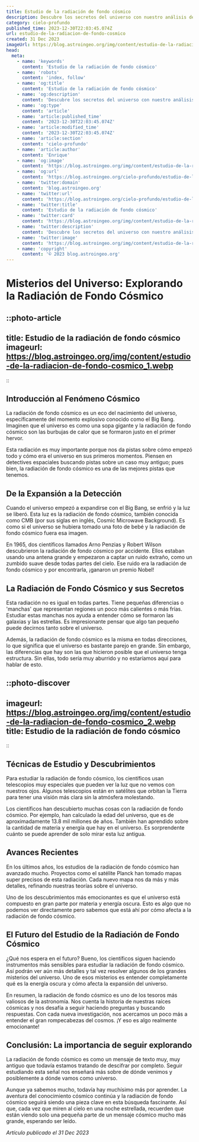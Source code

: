 ```yaml
---
title: Estudio de la radiación de fondo cósmico
description: Descubre los secretos del universo con nuestro análisis del estudio de la radiación de fondo cósmico, la reliquia lumínica del Big Bang.
category: cielo-profundo
published_time: 2023-12-30T22:03:45.074Z
url: estudio-de-la-radiacion-de-fondo-cosmico
created: 31 Dec 2023
imageUrl: https://blog.astroingeo.org/img/content/estudio-de-la-radiacion-de-fondo-cosmico_1.webp
head:
  meta:
    - name: 'keywords'
      content: 'Estudio de la radiación de fondo cósmico'
    - name: 'robots'
      content: 'index, follow'
    - name: 'og:title'
      content: 'Estudio de la radiación de fondo cósmico'
    - name: 'og:description'
      content: 'Descubre los secretos del universo con nuestro análisis del estudio de la radiación de fondo cósmico, la reliquia lumínica del Big Bang.'
    - name: 'og:type'
      content: 'article'
    - name: 'article:published_time'
      content: '2023-12-30T22:03:45.074Z'
    - name: 'article:modified_time'
      content: '2023-12-30T22:03:45.074Z'
    - name: 'article:section'
      content: 'cielo-profundo'
    - name: 'article:author'
      content: 'Enrique'
    - name: 'og:image'
      content: 'https://blog.astroingeo.org/img/content/estudio-de-la-radiacion-de-fondo-cosmico_1.webp'
    - name: 'og:url'
      content: 'https://blog.astroingeo.org/cielo-profundo/estudio-de-la-radiacion-de-fondo-cosmico'
    - name: 'twitter:domain'
      content: 'blog.astroingeo.org'
    - name: 'twitter:url'
      content: 'https://blog.astroingeo.org/cielo-profundo/estudio-de-la-radiacion-de-fondo-cosmico'
    - name: 'twitter:title'
      content: 'Estudio de la radiación de fondo cósmico'
    - name: 'twitter:card'
      content: 'https://blog.astroingeo.org/img/content/estudio-de-la-radiacion-de-fondo-cosmico_1.webp'
    - name: 'twitter:description'
      content: 'Descubre los secretos del universo con nuestro análisis del estudio de la radiación de fondo cósmico, la reliquia lumínica del Big Bang.'
    - name: 'twitter:image'
      content: 'https://blog.astroingeo.org/img/content/estudio-de-la-radiacion-de-fondo-cosmico_1.webp'
    - name: 'copyright'
      content: '© 2023 blog.astroingeo.org'
---
```

# Misterios del Universo: Explorando la Radiación de Fondo Cósmico

::photo-article
---
title: Estudio de la radiación de fondo cósmico
imageurl: https://blog.astroingeo.org/img/content/estudio-de-la-radiacion-de-fondo-cosmico_1.webp
---
::

## Introducción al Fenómeno Cósmico

La radiación de fondo cósmico es un eco del nacimiento del universo, específicamente del momento explosivo conocido como el Big Bang. Imaginen que el universo es como una sopa gigante y la radiación de fondo cósmico son las burbujas de calor que se formaron justo en el primer hervor.

Esta radiación es muy importante porque nos da pistas sobre cómo empezó todo y cómo era el universo en sus primeros momentos. Piensen en detectives espaciales buscando pistas sobre un caso muy antiguo; pues bien, la radiación de fondo cósmico es una de las mejores pistas que tenemos.

## De la Expansión a la Detección

Cuando el universo empezó a expandirse con el Big Bang, se enfrió y la luz se liberó. Esta luz es la radiación de fondo cósmico, también conocida como CMB (por sus siglas en inglés, Cosmic Microwave Background). Es como si el universo se hubiera tomado una foto de bebé y la radiación de fondo cósmico fuera esa imagen.

En 1965, dos científicos llamados Arno Penzias y Robert Wilson descubrieron la radiación de fondo cósmico por accidente. Ellos estaban usando una antena grande y empezaron a captar un ruido extraño, como un zumbido suave desde todas partes del cielo. Ese ruido era la radiación de fondo cósmico y por encontrarla, ¡ganaron un premio Nobel!

## La Radiación de Fondo Cósmico y sus Secretos

Esta radiación no es igual en todas partes. Tiene pequeñas diferencias o 'manchas' que representan regiones un poco más calientes o más frías. Estudiar estas manchas nos ayuda a entender cómo se formaron las galaxias y las estrellas. Es impresionante pensar que algo tan pequeño puede decirnos tanto sobre el universo.

Además, la radiación de fondo cósmico es la misma en todas direcciones, lo que significa que el universo es bastante parejo en grande. Sin embargo, las diferencias que hay son las que hicieron posible que el universo tenga estructura. Sin ellas, todo sería muy aburrido y no estaríamos aquí para hablar de esto.


::photo-discover
---
imageurl: https://blog.astroingeo.org/img/content/estudio-de-la-radiacion-de-fondo-cosmico_2.webp
title: Estudio de la radiación de fondo cósmico
---
::

## Técnicas de Estudio y Descubrimientos

Para estudiar la radiación de fondo cósmico, los científicos usan telescopios muy especiales que pueden ver la luz que no vemos con nuestros ojos. Algunos telescopios están en satélites que orbitan la Tierra para tener una visión más clara sin la atmósfera molestando.

Los científicos han descubierto muchas cosas con la radiación de fondo cósmico. Por ejemplo, han calculado la edad del universo, que es de aproximadamente 13.8 mil millones de años. También han aprendido sobre la cantidad de materia y energía que hay en el universo. Es sorprendente cuánto se puede aprender de solo mirar esta luz antigua.

## Avances Recientes

En los últimos años, los estudios de la radiación de fondo cósmico han avanzado mucho. Proyectos como el satélite Planck han tomado mapas super precisos de esta radiación. Cada nuevo mapa nos da más y más detalles, refinando nuestras teorías sobre el universo. 

Uno de los descubrimientos más emocionantes es que el universo está compuesto en gran parte por materia y energía oscura. Esto es algo que no podemos ver directamente pero sabemos que está ahí por cómo afecta a la radiación de fondo cósmico. 

## El Futuro del Estudio de la Radiación de Fondo Cósmico

¿Qué nos espera en el futuro? Bueno, los científicos siguen haciendo instrumentos más sensibles para estudiar la radiación de fondo cósmico. Así podrán ver aún más detalles y tal vez resolver algunos de los grandes misterios del universo. Uno de esos misterios es entender completamente qué es la energía oscura y cómo afecta la expansión del universo.

En resumen, la radiación de fondo cósmico es uno de los tesoros más valiosos de la astronomía. Nos cuenta la historia de nuestras raíces cósmicas y nos desafía a seguir haciendo preguntas y buscando respuestas. Con cada nueva investigación, nos acercamos un poco más a entender el gran rompecabezas del cosmos. ¡Y eso es algo realmente emocionante!

## Conclusión: La importancia de seguir explorando

La radiación de fondo cósmico es como un mensaje de texto muy, muy antiguo que todavía estamos tratando de descifrar por completo. Seguir estudiando esta señal nos enseñará más sobre de dónde venimos y posiblemente a dónde vamos como universo.

Aunque ya sabemos mucho, todavía hay muchísimo más por aprender. La aventura del conocimiento cósmico continúa y la radiación de fondo cósmico seguirá siendo una pieza clave en esta búsqueda fascinante. Así que, cada vez que miren al cielo en una noche estrellada, recuerden que están viendo solo una pequeña parte de un mensaje cósmico mucho más grande, esperando ser leído.

_Artículo publicado el 31 Dec 2023_